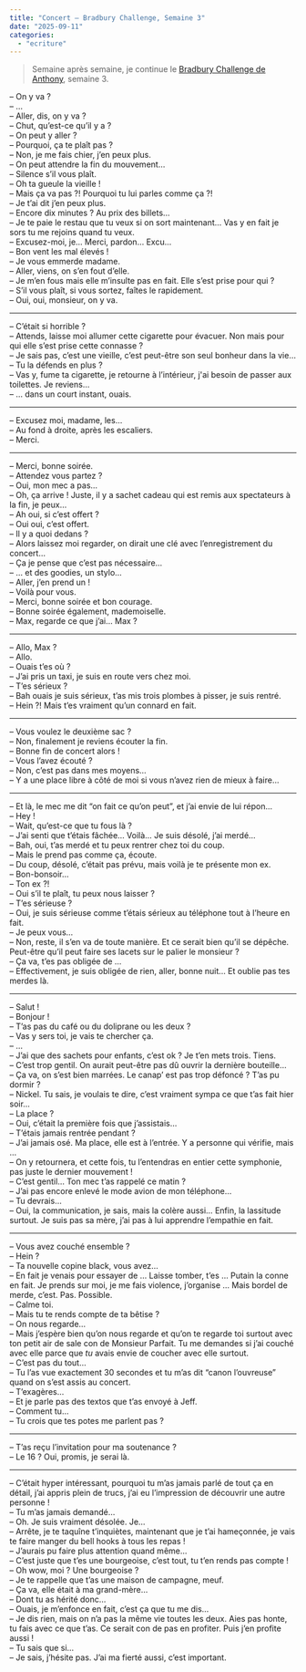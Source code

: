 ```yaml
---
title: "Concert – Bradbury Challenge, Semaine 3"
date: "2025-09-11"
categories: 
  - "ecriture"
---
```


> Semaine après semaine, je continue le [Bradbury Challenge de Anthony](https://steady.page/fr/nouvelles-corail/posts/38a94682-a3a3-4d4b-862d-73cec5524a92), semaine 3.


– On y va ?  
– …  
– Aller, dis, on y va ?  
– Chut, qu’est-ce qu’il y a ?  
– On peut y aller ?  
– Pourquoi, ça te plaît pas ?  
– Non, je me fais chier, j’en peux plus.  
– On peut attendre la fin du mouvement…  
– Silence s’il vous plaît.  
– Oh ta gueule la vieille !  
– Mais ça va pas ?! Pourquoi tu lui parles comme ça ?!  
– Je t’ai dit j’en peux plus.  
– Encore dix minutes ? Au prix des billets…  
– Je te paie le restau que tu veux si on sort maintenant… Vas y en fait je sors tu me rejoins quand tu veux.  
– Excusez-moi, je… Merci, pardon… Excu…  
– Bon vent les mal élevés !  
– Je vous emmerde madame.  
– Aller, viens, on s’en fout d’elle.  
– Je m’en fous mais elle m’insulte pas en fait. Elle s’est prise pour qui ?  
– S’il vous plaît, si vous sortez, faîtes le rapidement.  
– Oui, oui, monsieur, on y va.  

---
  
– C’était si horrible ?  
– Attends, laisse moi allumer cette cigarette pour évacuer. Non mais pour qui elle s’est prise cette connasse ?  
– Je sais pas, c’est une vieille, c’est peut-être son seul bonheur dans la vie…  
– Tu la défends en plus ?  
– Vas y, fume ta cigarette, je retourne à l’intérieur, j'ai besoin de passer aux toilettes. Je reviens…  
– … dans un court instant, ouais.  

---
  
– Excusez moi, madame, les…  
– Au fond à droite, après les escaliers.  
– Merci.  

---
  
– Merci, bonne soirée.  
– Attendez vous partez ?  
– Oui, mon mec a pas…  
– Oh, ça arrive ! Juste, il y a sachet cadeau qui est remis aux spectateurs à la fin, je peux…  
– Ah oui, si c’est offert ?  
– Oui oui, c’est offert.  
– Il y a quoi dedans ?  
– Alors laissez moi regarder, on dirait une clé avec l’enregistrement du concert…  
– Ça je pense que c’est pas nécessaire…  
– … et des goodies, un stylo…  
– Aller, j’en prend un !   
– Voilà pour vous.  
– Merci, bonne soirée et bon courage.  
– Bonne soirée également, mademoiselle.  
– Max, regarde ce que j’ai… Max ?  

---
  
– Allo, Max ?  
– Allo.  
– Ouais t’es où ?  
– J’ai pris un taxi, je suis en route vers chez moi.  
– T’es sérieux ?  
– Bah ouais je suis sérieux, t’as mis trois plombes à pisser, je suis rentré.  
– Hein ?! Mais t’es vraiment qu’un connard en fait.  

---
  
– Vous voulez le deuxième sac ?  
– Non, finalement je reviens écouter la fin.  
– Bonne fin de concert alors !  
– Vous l’avez écouté ?  
– Non, c’est pas dans mes moyens…  
– Y a une place libre à côté de moi si vous n’avez rien de mieux à faire…  

---
  
– Et là, le mec me dit “on fait ce qu’on peut”, et j’ai envie de lui répon…  
– Hey !  
– Wait, qu’est-ce que tu fous là ?  
– J’ai senti que t’étais fâchée… Voilà… Je suis désolé, j’ai merdé…  
– Bah, oui, t’as merdé et tu peux rentrer chez toi du coup.  
– Mais le prend pas comme ça, écoute.  
– Du coup, désolé, c’était pas prévu, mais voilà je te présente mon ex.  
– Bon-bonsoir…  
– Ton ex ?!  
– Oui s’il te plaît, tu peux nous laisser ?  
– T’es sérieuse ?  
– Oui, je suis sérieuse comme t’étais sérieux au téléphone tout à l’heure en fait.  
– Je peux vous…  
– Non, reste, il s’en va de toute manière. Et ce serait bien qu’il se dépêche. Peut-être qu’il peut faire ses lacets sur le palier le monsieur ?  
– Ça va, t’es pas obligée de …  
– Effectivement, je suis obligée de rien, aller, bonne nuit… Et oublie pas tes merdes là.  

---
  
– Salut !  
– Bonjour !  
– T’as pas du café ou du doliprane ou les deux ?  
– Vas y sers toi, je vais te chercher ça.  
– …  
– J’ai que des sachets pour enfants, c’est ok ? Je t’en mets trois. Tiens.  
– C’est trop gentil. On aurait peut-être pas dû ouvrir la dernière bouteille…  
– Ça va, on s’est bien marrées. Le canap’ est pas trop défoncé ? T’as pu dormir ?  
– Nickel. Tu sais, je voulais te dire, c’est vraiment sympa ce que t’as fait hier soir…  
– La place ?  
– Oui, c’était la première fois que j’assistais…  
– T’étais jamais rentrée pendant ?  
– J’ai jamais osé. Ma place, elle est à l’entrée. Y a personne qui vérifie, mais …  
– On y retournera, et cette fois, tu l’entendras en entier cette symphonie, pas juste le dernier mouvement !  
– C’est gentil… Ton mec t’as rappelé ce matin ?  
– J’ai pas encore enlevé le mode avion de mon téléphone…  
– Tu devrais…  
– Oui, la communication, je sais, mais la colère aussi… Enfin, la lassitude surtout. Je suis pas sa mère, j’ai pas à lui apprendre l’empathie en fait.  

---
  
– Vous avez couché ensemble ?  
– Hein ?  
– Ta nouvelle copine black, vous avez…  
– En fait je venais pour essayer de … Laisse tomber, t’es … Putain la conne en fait. Je prends sur moi, je me fais violence, j’organise … Mais bordel de merde, c’est. Pas. Possible.  
– Calme toi.  
– Mais tu te rends compte de ta bêtise ?  
– On nous regarde…  
– Mais j’espère bien qu’on nous regarde et qu’on te regarde toi surtout avec ton petit air de sale con de Monsieur Parfait. Tu me demandes si j’ai couché avec elle parce que *tu* avais envie de coucher avec elle surtout.  
– C’est pas du tout…  
– Tu l’as vue exactement 30 secondes et tu m’as dit “canon l’ouvreuse” quand on s’est assis au concert.  
– T’exagères…  
– Et je parle pas des textos que t’as envoyé à Jeff.  
– Comment tu…  
– Tu crois que tes potes me parlent pas ?   

---
  
– T’as reçu l’invitation pour ma soutenance ?  
– Le 16 ? Oui, promis, je serai là.  

---
  
– C’était hyper intéressant, pourquoi tu m’as jamais parlé de tout ça en détail, j’ai appris plein de trucs, j’ai eu l’impression de découvrir une autre personne !  
– Tu m’as jamais demandé…  
– Oh. Je suis vraiment désolée. Je…  
– Arrête, je te taquîne t’inquiètes, maintenant que je t’ai hameçonnée, je vais te faire manger du bell hooks à tous les repas !  
– J’aurais pu faire plus attention quand même…  
– C’est juste que t’es une bourgeoise, c’est tout, tu t’en rends pas compte !  
– Oh wow, moi ? Une bourgeoise ?  
– Je te rappelle que t’as une maison de campagne, meuf.  
– Ça va, elle était à ma grand-mère…  
– Dont tu as hérité donc…  
– Ouais, je m’enfonce en fait, c’est ça que tu me dis…  
– Je dis rien, mais on n’a pas la même vie toutes les deux. Aies pas honte, tu fais avec ce que t’as. Ce serait con de pas en profiter. Puis j’en profite aussi !  
– Tu sais que si…  
– Je sais, j’hésite pas. J’ai ma fierté aussi, c’est important.  
